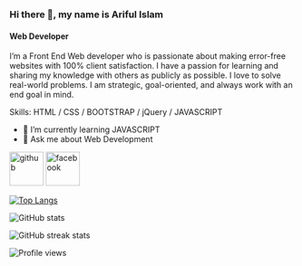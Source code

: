 
### Hi there 👋, my name is Ariful Islam
#### Web Developer

I’m a Front End Web developer who is passionate about making error-free websites with 100% client satisfaction. I have a passion for learning and sharing my knowledge with others as publicly as possible. I love to solve real-world problems. I am strategic, goal-oriented, and always work with an end goal in mind. 

Skills:  HTML / CSS / BOOTSTRAP / jQuery / JAVASCRIPT

- 🌱 I’m currently learning JAVASCRIPT 
- 💬 Ask me about Web Development 


[<img src='https://cdn.jsdelivr.net/npm/simple-icons@3.0.1/icons/github.svg' alt='github' height='60'>](https://github.com/iariful)  [<img src='https://cdn.jsdelivr.net/npm/simple-icons@3.0.1/icons/facebook.svg' alt='facebook' height='60'>](https://www.facebook.com/JustAriful)  

[![Top Langs](https://github-readme-stats.vercel.app/api/top-langs/?username=iariful)](https://github.com/anuraghazra/github-readme-stats)

![GitHub stats](https://github-readme-stats.vercel.app/api?username=iariful&show_icons=true)  

 



![GitHub streak stats](https://github-readme-streak-stats.herokuapp.com/?user=iariful)  

![Profile views](https://gpvc.arturio.dev/iariful)  
